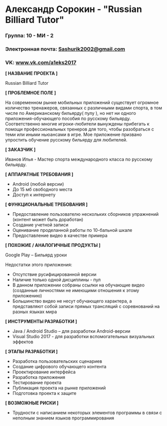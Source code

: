 # Александр Сорокин - "Russian Billiard Tutor"

### Группа: 10 - МИ - 2
### Электронная почта: Sashurik2002@gmail.com
### VK: www.vk.com/a1eks2017


**[ НАЗВАНИЕ ПРОЕКТА ]**

Russian Billiard Tutor

**[ ПРОБЛЕМНОЕ ПОЛЕ ]**

На современном рынке мобильных приложений существует огромное количество тренажеров, связанных с различными видами спорта, в том числе по Американскому бильярду( пулу ), но нет ни одного приложения-обучающего пособия по русскому бильярду. Соответственно многие игроки-любители вынуждены прибегать к помощи профессиональных тренеров для того, чтобы разобраться с теми или иными ньюансами в игре. Мое приложение призвано упростить обучение русскому бильярду для любителей.

**[ ЗАКАЗЧИК ]**

Иванов Илья - Мастер спорта международного класса по русскому бильярду.

**[ АППАРАТНЫЕ ТРЕБОВАНИЯ ]** 

* Android (любой версии)
* До 15 мб свободного места
* Доступ к интернету

**[ ФУНКЦИОНАЛЬНЫЕ ТРЕБОВАНИЯ ]**

* Предоставление пользователю нескольких сборников упражнений (контент может быть доработан)
* Создание учетной записи
* Оценивание проделанной работы по 10-бальной шкале
* Предоставление видео в качестве примера

**[ ПОХОЖИЕ / АНАЛОГИЧНЫЕ ПРОДУКТЫ ]**

Google Play – Бильярд уроки

Недостатки этого приложения:
* Отсутствие русифицированной версии
* Наличие только одной дисциплины - пул
* В данном приложении собраны ссылки на обучающие видео (созданные личностями не имеющими отношения к этому приложению)
* Большинство видео не несут обучающего характера, а представляют собой записи прямых трансляций с соревнований на разных языках мира

**[ ИНСТРУМЕНТЫ РАЗРАБОТКИ ]**

*	Java / Android Studio – для разработки Android-версии
* Visual Studio 2017 - для разработки вспомогательных визуальных эффектов

**[ ЭТАПЫ РАЗРАБОТКИ ]**

* Разработка пользовательских сценариев
* Создание цифрового обучающего контента
* Проектирование интерфейса
* Разработка приложения
* Тестирование проекта
* Публикация проекта на рынке приложений
* Подготовка проекта к защите

**[ ВОЗМОЖНЫЕ РИСКИ ]**

* Трудности с написанием некоторых элементов программы в связи с неполным знанием языков программирования
